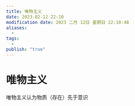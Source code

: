 ```yaml
---
title: 唯物主义
date: 2023-02-12 22:10
modification date: 2023 二月 12日 星期日 22:10:48
aliases:
  - 
tags:
  - 
publish: "true"
---
```


# 唯物主义

唯物主义认为物质（存在）先于意识

